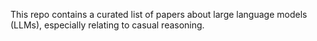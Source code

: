 This repo contains a curated list of papers about large language models (LLMs), especially relating to casual reasoning.
